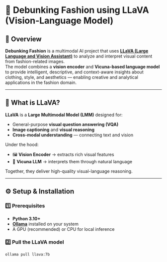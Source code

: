 # 🧠 Debunking Fashion using LLaVA (Vision-Language Model)

## 📖 Overview
**Debunking Fashion** is a multimodal AI project that uses **[LLaVA (Large Language and Vision Assistant)](https://ollama.com/library/llava)** to analyze and interpret visual content from fashion-related images.  
The model combines a **vision encoder** and **Vicuna-based language model** to provide intelligent, descriptive, and context-aware insights about clothing, style, and aesthetics — enabling creative and analytical applications in the fashion domain.

---

## 🧩 What is LLaVA?
**LLaVA** is a **Large Multimodal Model (LMM)** designed for:
- General-purpose **visual question answering (VQA)**  
- **Image captioning** and **visual reasoning**
- **Cross-modal understanding** — connecting text and vision

Under the hood:
- 🖼️ **Vision Encoder** → extracts rich visual features  
- 💬 **Vicuna LLM** → interprets them through natural language  

Together, they deliver high-quality visual-language reasoning.

---

## ⚙️ Setup & Installation

### 1️⃣ Prerequisites
- **Python 3.10+**
- **[Ollama](https://ollama.com/download)** installed on your system
- A GPU (recommended) or CPU for local inference

### 2️⃣ Pull the LLaVA model
```bash
ollama pull llava:7b
```

